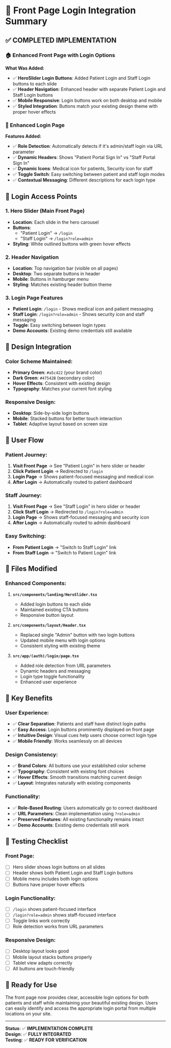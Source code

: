 # 🎨 Front Page Login Integration Summary

## **✅ COMPLETED IMPLEMENTATION**

### **🏠 Enhanced Front Page with Login Options**

**What Was Added:**
- ✅ **HeroSlider Login Buttons**: Added Patient Login and Staff Login buttons to each slide
- ✅ **Header Navigation**: Enhanced header with separate Patient Login and Staff Login buttons
- ✅ **Mobile Responsive**: Login buttons work on both desktop and mobile
- ✅ **Styled Integration**: Buttons match your existing design theme with proper hover effects

### **🔐 Enhanced Login Page**

**Features Added:**
- ✅ **Role Detection**: Automatically detects if it's admin/staff login via URL parameter
- ✅ **Dynamic Headers**: Shows "Patient Portal Sign In" vs "Staff Portal Sign In"
- ✅ **Dynamic Icons**: Medical icon for patients, Security icon for staff
- ✅ **Toggle Switch**: Easy switching between patient and staff login modes
- ✅ **Contextual Messaging**: Different descriptions for each login type

## **📍 Login Access Points**

### **1. Hero Slider (Main Front Page)**
- **Location**: Each slide in the hero carousel
- **Buttons**: 
  - "Patient Login" → `/login`
  - "Staff Login" → `/login?role=admin`
- **Styling**: White outlined buttons with green hover effects

### **2. Header Navigation**
- **Location**: Top navigation bar (visible on all pages)
- **Desktop**: Two separate buttons in header
- **Mobile**: Buttons in hamburger menu
- **Styling**: Matches existing header button theme

### **3. Login Page Features**
- **Patient Login**: `/login` - Shows medical icon and patient messaging
- **Staff Login**: `/login?role=admin` - Shows security icon and staff messaging
- **Toggle**: Easy switching between login types
- **Demo Accounts**: Existing demo credentials still available

## **🎨 Design Integration**

### **Color Scheme Maintained:**
- **Primary Green**: `#a5c422` (your brand color)
- **Dark Green**: `#47542B` (secondary color)
- **Hover Effects**: Consistent with existing design
- **Typography**: Matches your current font styling

### **Responsive Design:**
- **Desktop**: Side-by-side login buttons
- **Mobile**: Stacked buttons for better touch interaction
- **Tablet**: Adaptive layout based on screen size

## **🔄 User Flow**

### **Patient Journey:**
1. **Visit Front Page** → See "Patient Login" in hero slider or header
2. **Click Patient Login** → Redirected to `/login`
3. **Login Page** → Shows patient-focused messaging and medical icon
4. **After Login** → Automatically routed to patient dashboard

### **Staff Journey:**
1. **Visit Front Page** → See "Staff Login" in hero slider or header
2. **Click Staff Login** → Redirected to `/login?role=admin`
3. **Login Page** → Shows staff-focused messaging and security icon
4. **After Login** → Automatically routed to admin dashboard

### **Easy Switching:**
- **From Patient Login** → "Switch to Staff Login" link
- **From Staff Login** → "Switch to Patient Login" link

## **📁 Files Modified**

### **Enhanced Components:**
1. **`src/components/landing/HeroSlider.tsx`**
   - Added login buttons to each slide
   - Maintained existing CTA buttons
   - Responsive button layout

2. **`src/components/layout/Header.tsx`**
   - Replaced single "Admin" button with two login buttons
   - Updated mobile menu with login options
   - Consistent styling with existing theme

3. **`src/app/(auth)/login/page.tsx`**
   - Added role detection from URL parameters
   - Dynamic headers and messaging
   - Login type toggle functionality
   - Enhanced user experience

## **🎯 Key Benefits**

### **User Experience:**
- ✅ **Clear Separation**: Patients and staff have distinct login paths
- ✅ **Easy Access**: Login buttons prominently displayed on front page
- ✅ **Intuitive Design**: Visual cues help users choose correct login type
- ✅ **Mobile Friendly**: Works seamlessly on all devices

### **Design Consistency:**
- ✅ **Brand Colors**: All buttons use your established color scheme
- ✅ **Typography**: Consistent with existing font choices
- ✅ **Hover Effects**: Smooth transitions matching current design
- ✅ **Layout**: Integrates naturally with existing components

### **Functionality:**
- ✅ **Role-Based Routing**: Users automatically go to correct dashboard
- ✅ **URL Parameters**: Clean implementation using `?role=admin`
- ✅ **Preserved Features**: All existing functionality remains intact
- ✅ **Demo Accounts**: Existing demo credentials still work

## **🧪 Testing Checklist**

### **Front Page:**
- [ ] Hero slider shows login buttons on all slides
- [ ] Header shows both Patient Login and Staff Login buttons
- [ ] Mobile menu includes both login options
- [ ] Buttons have proper hover effects

### **Login Functionality:**
- [ ] `/login` shows patient-focused interface
- [ ] `/login?role=admin` shows staff-focused interface
- [ ] Toggle links work correctly
- [ ] Role detection works from URL parameters

### **Responsive Design:**
- [ ] Desktop layout looks good
- [ ] Mobile layout stacks buttons properly
- [ ] Tablet view adapts correctly
- [ ] All buttons are touch-friendly

## **🚀 Ready for Use**

The front page now provides clear, accessible login options for both patients and staff while maintaining your beautiful existing design. Users can easily identify and access the appropriate login portal from multiple locations on your site.

---

**Status**: ✅ **IMPLEMENTATION COMPLETE**  
**Design**: ✅ **FULLY INTEGRATED**  
**Testing**: ✅ **READY FOR VERIFICATION**
